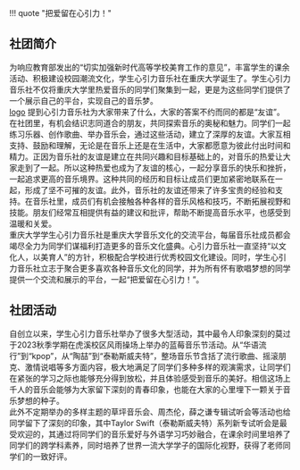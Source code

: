 !!! quote "把爱留在心引力！"

## 社团简介
为响应教育部发出的“切实加强新时代高等学校美育工作的意见”，丰富学生的课余活动、积极建设校园潮流文化，学生心引力音乐社在重庆大学诞生了。学生心引力音乐社不仅将重庆大学里热爱音乐的同学们聚集到一起，更是为这些同学们提供了一个展示自己的平台，实现自己的音乐梦。  
[logo](http://youth.cqu.edu.cn/__local/5/56/B0/643BE49C32F26A9C50F87F87B42_B8929249_503B8.png)
提到心引力音乐社为大家带来了什么，大家的答案不约而同的都是“友谊”。在社团里，有机会结识志同道合的朋友，共同探索音乐的奥秘和魅力。同学们一起练习乐器、创作歌曲、举办音乐会，通过这些活动，建立了深厚的友谊。大家互相支持、鼓励和理解，无论是在音乐上还是在生活中，大家都愿意为彼此付出时间和精力。正因为音乐社的友谊是建立在共同兴趣和目标基础上的，对音乐的热爱让大家走到了一起。所以这种热爱也成为了友谊的核心，一起分享音乐的快乐和挫折，一起追求更高的音乐境界。这种共同的经历和目标让成员们更加紧密地联系在一起，形成了坚不可摧的友谊。此外，音乐社的友谊还带来了许多宝贵的经验和支持。在音乐社里，成员们有机会接触各种各样的音乐风格和技巧，不断拓展视野和技能。朋友们经常互相提供有益的建议和批评，帮助不断提高音乐水平，也感受到温暖和关爱。  
重庆大学学生心引力音乐社是重庆大学音乐文化的交流平台，每届音乐社成员都会竭尽全力为同学们谋福利打造更多的音乐文化盛典。心引力音乐社一直坚持“以文化人，以美育人”的方针，积极配合学校进行优秀校园文化建设。同时，学生心引力音乐社立志于聚合更多喜欢各种音乐文化的同学，并为所有怀有歌唱梦想的同学提供一个交流和展示的平台，一起“把爱留在心引力！”。  

## 社团活动
自创立以来，学生心引力音乐社举办了很多大型活动，其中最令人印象深刻的莫过于2023秋季学期在虎溪校区风雨操场上举办的蓝莓音乐节活动。从“华语流行”到“kpop”，从“陶喆”到“泰勒斯威夫特”，整场音乐节含括了流行歌曲、摇滚朋克、激情说唱等多方面内容，极大地满足了同学们多种多样的观演需求，让同学们在紧张的学习之际也能够充分得到放松，并且体验感受到音乐的美好。相信这场上千人的音乐会能够为大家留下深刻的青春印象，也能在大家的心里埋下一颗关于音乐梦想的种子。  
此外不定期举办的多样主题的草坪音乐会、周杰伦，薛之谦专辑试听会等活动也给同学留下了深刻的印象，其中Taylor Swift（泰勒斯威夫特）系列新专试听会是最受欢迎的，其通过将同学们的音乐爱好与外语学习巧妙融合，在课余时间里培养了同学们的跨学科素养，同时培养了世界一流大学学子的国际化视野，获得了老师同学们的一致好评。  
